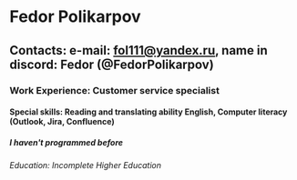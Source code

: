 # Fedor Polikarpov

## Contacts: e-mail: fol111@yandex.ru, name in discord: Fedor (@FedorPolikarpov)

### Work Experience: Сustomer service specialist

#### Special skills: Reading and translating ability English, Computer literacy (Outlook, Jira, Confluence)

##### I haven't programmed before

###### Education: Incomplete Higher Education
